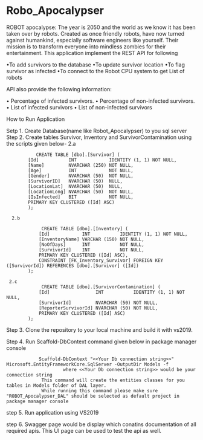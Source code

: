 # Robo_Apocalypser

ROBOT apocalypse:
The year is 2050 and the world as we know it has been taken over by robots.
Created as once friendly robots, have now turned against humankind, especially software engineers like yourself.
Their mission is to transform everyone into mindless zombies for their entertainment.
This application implement the REST API for following 

  •To add survivors to the database
  •To update survivor location
  •To flag survivor as infected
  •To connect to the Robot CPU system to get List of robots
     
API also provide the following information:

• Percentage of infected survivors.
• Percentage of non-infected survivors.
• List of infected survivors
• List of non-infected survivors

How to Run Application
  
  Setp 1. Create Database(name like Robot_Apocalypser) to you sql server
  Step 2. Create  tables Survivor, Inventory and SurvivorContamination using the scripts given below- 
      2.a  
               
               CREATE TABLE [dbo].[Survivor] (
            [Id]           INT            IDENTITY (1, 1) NOT NULL,
            [Name]         NVARCHAR (250) NOT NULL,
            [Age]          INT            NOT NULL,
            [Gender]       NVARCHAR (50)  NOT NULL,
            [SurvivorID]   NVARCHAR (50)  NULL,
            [LocationLat]  NVARCHAR (50)  NULL,
            [LocationLong] NVARCHAR (50)  NOT NULL,
            [IsInfected]   BIT            NOT NULL,
            PRIMARY KEY CLUSTERED ([Id] ASC)
            );
            
      2.b 
     
                 CREATE TABLE [dbo].[Inventory] (
                [Id]            INT           IDENTITY (1, 1) NOT NULL,
                [InventoryName] VARCHAR (150) NOT NULL,
                [NoOfDays]      INT           NOT NULL,
                [SurvivorId]    INT           NOT NULL,
                PRIMARY KEY CLUSTERED ([Id] ASC),
                CONSTRAINT [FK_Inventory_Survivor] FOREIGN KEY ([SurvivorId]) REFERENCES [dbo].[Survivor] ([Id])
            );
            
     2.c   
                 CREATE TABLE [dbo].[SurvivorContamination] (
                [Id]                 INT           IDENTITY (1, 1) NOT NULL,
                [SurvivorId]         NVARCHAR (50) NOT NULL,
                [ReporterSurvivorId] NVARCHAR (50) NOT NULL,
                PRIMARY KEY CLUSTERED ([Id] ASC)
            );
            
  Step 3.       Clone the repository to your local machine and build  it with vs2019.
  
  Step 4.       Run Scaffold-DbContext command given below in package manager console
  
                Scaffold-DbContext "<<Your Db connection string>>" Microsoft.EntityFrameworkCore.SqlServer -OutputDir Models -f
                         where <<Your Db connection string>> would be your connection string
                 This command will create the entities classes for you tables in Models folder of DAL layer.
                 While running this command please make sure "ROBOT_Apocalypser_DAL" should be selected as default project in package manager console
         
  
  step 5.      Run  application using VS2019
  
  step 6.      Swagger page would be display which conatins documentation of all required apis. This UI page can be used to test the api as well.
  
  
  

                 






